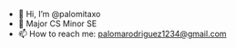 - 👋 Hi, I’m @palomitaxo
- 🌱 Major CS Minor SE
- 📫 How to reach me: palomarodriguez1234@gmail.com

<!---
palomitaxo/palomitaxo is a ✨ special ✨ repository because its `README.md` (this file) appears on your GitHub profile.
You can click the Preview link to take a look at your changes.
--->
